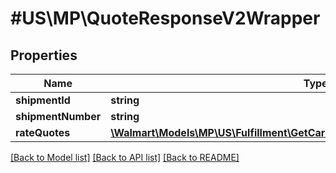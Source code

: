 # #US\MP\QuoteResponseV2Wrapper

## Properties

Name | Type | Description | Notes
------------ | ------------- | ------------- | -------------
**shipmentId** | **string** |  | [optional]
**shipmentNumber** | **string** |  | [optional]
**rateQuotes** | [**\Walmart\Models\MP\US\Fulfillment\GetCarrierRateQuote200ResponseRateQuote[]**](GetCarrierRateQuote200ResponseRateQuote.md) |  | [optional]


[[Back to Model list]](../) [[Back to API list]](../../Api/US/MP) [[Back to README]](../../README.md)
